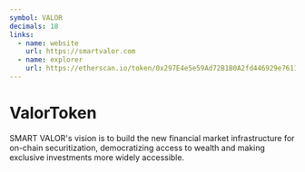 ```yaml
---
symbol: VALOR
decimals: 18
links:
  - name: website
    url: https://smartvalor.com
  - name: explorer
    url: https://etherscan.io/token/0x297E4e5e59Ad72B1B0A2fd446929e76117be0E0a
---
```


# ValorToken

SMART VALOR's vision is to build the new financial market infrastructure for on-chain securitization, democratizing access to wealth and making exclusive investments more widely accessible.
